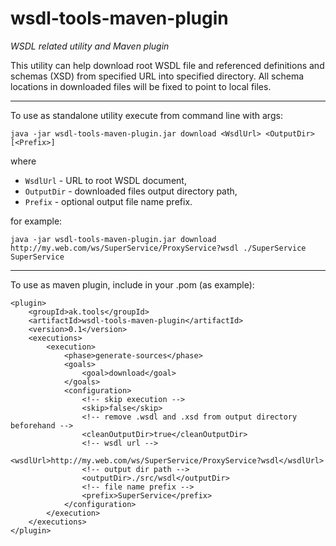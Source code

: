 # wsdl-tools-maven-plugin
_WSDL related utility and Maven plugin_

This utility can help download root WSDL file and referenced definitions and schemas (XSD) from specified URL into specified directory.
All schema locations in downloaded files will be fixed to point to local files. 

---
To use as standalone utility execute from command line with args:

    java -jar wsdl-tools-maven-plugin.jar download <WsdlUrl> <OutputDir> [<Prefix>]  

where 
* `WsdlUrl` - URL to root WSDL document, 
* `OutputDir` - downloaded files output directory path, 
* `Prefix` - optional output file name prefix.
    
for example:

    java -jar wsdl-tools-maven-plugin.jar download http://my.web.com/ws/SuperService/ProxyService?wsdl ./SuperService SuperService
    
---
To use as maven plugin, include in your .pom (as example):

    <plugin>
        <groupId>ak.tools</groupId>
        <artifactId>wsdl-tools-maven-plugin</artifactId>
        <version>0.1</version>
        <executions>
            <execution>
                <phase>generate-sources</phase>
                <goals>
                    <goal>download</goal>
                </goals>
                <configuration>
                    <!-- skip execution -->
                    <skip>false</skip>
                    <!-- remove .wsdl and .xsd from output directory beforehand -->
                    <cleanOutputDir>true</cleanOutputDir>
                    <!-- wsdl url -->
                    <wsdlUrl>http://my.web.com/ws/SuperService/ProxyService?wsdl</wsdlUrl>
                    <!-- output dir path -->
                    <outputDir>./src/wsdl</outputDir>
                    <!-- file name prefix -->
                    <prefix>SuperService</prefix>
                </configuration>
            </execution>
        </executions>
    </plugin>
